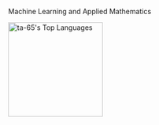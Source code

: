 Machine Learning and Applied Mathematics

<a href="https://github.com/ta-65/github-readme-stats"><img alt="ta-65's Top Languages" src="https://denvercoder1-github-readme-stats.vercel.app/api/top-langs/?username=ta-65&langs_count=8&layout=compact&theme=react&hide_border=true&bg_color=1F222E&title_color=F85D7F&icon_color=F8D866" height="192px"/></a>
